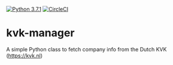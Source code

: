 [![Python 3.7.1](https://img.shields.io/badge/python-3.7.1-blue.svg)](https://www.python.org/downloads/release/python-360/)
[![CircleCI](https://circleci.com/gh/im3der/kvk-manager/tree/master.svg?style=svg&circle-token=b17b38353f5eb54b7cf9b3c5246129dc570fe122)](https://circleci.com/gh/im3der/kvk-manager/tree/master)

# kvk-manager

A simple Python class to fetch company info from the Dutch KVK (https://kvk.nl)
